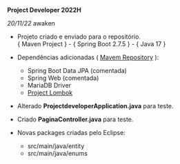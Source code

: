 **Project Developer 2022H**

<em>20/11/22</em> awaken
- Projeto criado e enviado para o repositório.<br>
\{ Maven Project \} - \{ Spring Boot 2.7.5 \} - \{ Java 17 \}

- Dependências adicionadas ( [Mavem Repository](https://mvnrepository.com) ):
  * Spring Boot Data JPA (comentada)
  * Spring Web (comentada)
  * MariaDB Driver
  * [Project Lombok](https://projectlombok.org)

- Alterado **ProjectdeveloperApplication.java** para teste.
- Criado **PaginaController.java** para teste.

- Novas packages criadas pelo Eclipse:
    * src/main/java/entity
    * src/main/java/enums